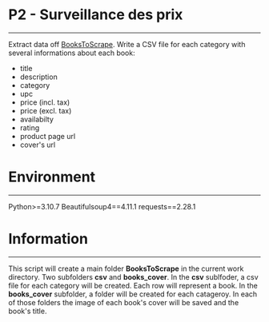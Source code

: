 # P2 - Surveillance des prix
___
Extract data off [BooksToScrape](https://books.toscrape.com/).
Write a CSV file for each category with several informations about each book:
 - title
 - description
 - category
 - upc
 - price (incl. tax)
 - price (excl. tax)
 - availabilty
 - rating
 - product page url
 - cover's url

# Environment
___
Python>=3.10.7
Beautifulsoup4==4.11.1
requests==2.28.1

# Information
___
This script will create a main folder **BooksToScrape** in the current work directory.
Two subfolders **csv** and **books_cover**.
In the **csv** sublfoder, a csv file for each category will be created.
Each row will represent a book.
In the **books_cover** subfolder, a folder will be created for each catageroy.
In each of those folders the image of each book's cover will be saved and the book's title.